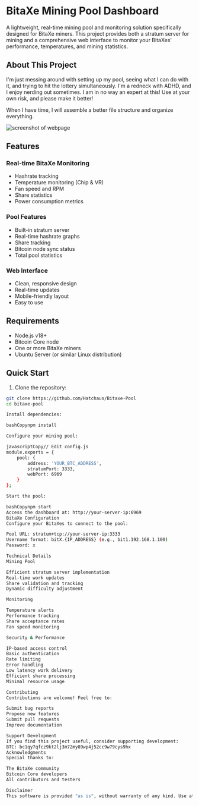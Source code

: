 # BitaXe Mining Pool Dashboard

A lightweight, real-time mining pool and monitoring solution specifically designed for BitaXe miners. This project provides both a stratum server for mining and a comprehensive web interface to monitor your BitaXes' performance, temperatures, and mining statistics.

## About This Project

I'm just messing around with setting up my pool, seeing what I can do with it, and trying to hit the lottery simultaneously. I'm a redneck with ADHD, and I enjoy nerding out sometimes. I am in no way an expert at this! Use at your own risk, and please make it better!

When I have time, I will assemble a better file structure and organize everything.

![screenshot of webpage](https://github.com/user-attachments/assets/588cfcba-37c3-4174-a772-161f0c5e2aae)




## Features

### Real-time BitaXe Monitoring
- Hashrate tracking
- Temperature monitoring (Chip & VR)
- Fan speed and RPM
- Share statistics
- Power consumption metrics

### Pool Features
- Built-in stratum server
- Real-time hashrate graphs
- Share tracking
- Bitcoin node sync status
- Total pool statistics

### Web Interface
- Clean, responsive design
- Real-time updates
- Mobile-friendly layout
- Easy to use

## Requirements

- Node.js v18+
- Bitcoin Core node
- One or more BitaXe miners
- Ubuntu Server (or similar Linux distribution)

## Quick Start

1. Clone the repository:
```bash
git clone https://github.com/Hatchaus/Bitaxe-Pool
cd bitaxe-pool

Install dependencies:

bashCopynpm install

Configure your mining pool:

javascriptCopy// Edit config.js
module.exports = {
    pool: {
        address: 'YOUR_BTC_ADDRESS',
        stratumPort: 3333,
        webPort: 6969
    }
};

Start the pool:

bashCopynpm start
Access the dashboard at: http://your-server-ip:6969
BitaXe Configuration
Configure your BitaXes to connect to the pool:

Pool URL: stratum+tcp://your-server-ip:3333
Username format: bitX.{IP_ADDRESS} (e.g., bit1.192.168.1.100)
Password: x

Technical Details
Mining Pool

Efficient stratum server implementation
Real-time work updates
Share validation and tracking
Dynamic difficulty adjustment

Monitoring

Temperature alerts
Performance tracking
Share acceptance rates
Fan speed monitoring

Security & Performance

IP-based access control
Basic authentication
Rate limiting
Error handling
Low latency work delivery
Efficient share processing
Minimal resource usage

Contributing
Contributions are welcome! Feel free to:

Submit bug reports
Propose new features
Submit pull requests
Improve documentation

Support Development
If you find this project useful, consider supporting development:
BTC: bc1qy7qfcz9kt2lj3m72my89wp4j52cc9w79cys9hx
Acknowledgments
Special thanks to:

The BitaXe community
Bitcoin Core developers
All contributors and testers

Disclaimer
This software is provided "as is", without warranty of any kind. Use at your own risk.
